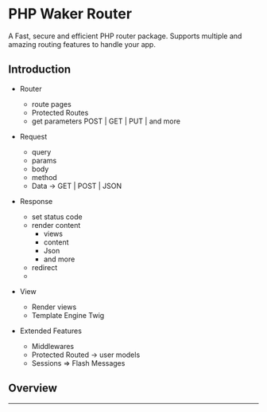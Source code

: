 # PHP Waker Router

A Fast, secure and efficient PHP router package. Supports multiple and amazing routing features to handle your app.

## Introduction

- Router

  - route pages
  - Protected Routes
  - get parameters POST | GET | PUT | and more

- Request

  - query
  - params
  - body
  - method
  - Data -> GET | POST | JSON

- Response

  - set status code
  - render content
    - views
    - content
    - Json
    - and more
  - redirect
  -

- View

  - Render views
  - Template Engine Twig

- Extended Features
  - Middlewares
  - Protected Routed -> user models
  - Sessions => Flash Messages

## Overview

---
